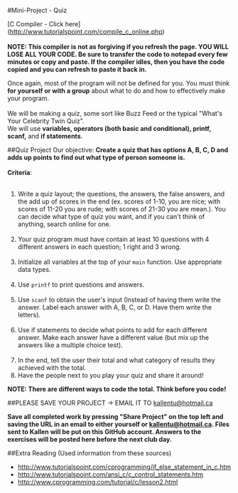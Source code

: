 #Mini-Project - Quiz

[C Compiler - Click here] (http://www.tutorialspoint.com/compile_c_online.php)<br><br>
__NOTE: This compiler is not as forgiving if you refresh the page. YOU WILL LOSE ALL YOUR CODE. Be sure to transfer the code to notepad every few minutes or copy and paste. If the compiler idles, then you have the code copied and you can refresh to paste it back in.__

Once again, most of the program will not be defined for you. You must think __for yourself or with a group__ about what to do and how to effectively make your program.<br><br>
We will be making a quiz, some sort like Buzz Feed or the typical "What's Your Celebrity Twin Quiz". <br>
We will use __variables, operators (both basic and conditional), printf, scanf,__ and __if statements__.

##Quiz Project
Our objective: __Create a quiz that has options A, B, C, D and adds up points to find out what type of person someone is.__
 <br><br>
__Criteria__: <br><br>
1. Write a quiz layout; the questions, the answers, the false answers, and the add up of scores in the end (ex. scores of 1-10, you are nice; with scores of 11-20 you are rude; with scores of 21-30 you are mean.). You can decide what type of quiz you want, and if you can't think of anything, search online for one. <br><br>
2. Your quiz program must have contain at least 10 questions with 4 different answers in each question; 1 right and 3 wrong. <br><br>
3. Initialize all variables at the top of your ```main``` function. Use appropriate data types. <br><br>
4. Use ```printf``` to print questions and answers. <br><br>
5. Use ```scanf``` to obtain the user's input (Instead of having them write the answer. Label each answer with A, B, C, or D. Have them write the letters). <br><br>
6. Use if statements to decide what points to add for each different answer. Make each answer have a different value (but mix up the answers like a multiple choice test). <br><br>
7. In the end, tell the user their total and what category of results they achieved with the total.
8. Have the people next to you play your quiz and share it around!

__NOTE: There are different ways to code the total. Think before you code!__

##PLEASE SAVE YOUR PROJECT -> EMAIL IT TO kallentu@hotmail.ca

__Save all completed work by pressing "Share Project" on the top left and saving the URL in an email to either yourself or kallentu@hotmail.ca. Files sent to Kallen will be put on this GitHub account. Answers to the exercises will be posted here before the next club day.__

##Extra Reading (Used information from these sources)
* http://www.tutorialspoint.com/cprogramming/if_else_statement_in_c.htm
* http://www.tutorialspoint.com/ansi_c/c_control_statements.htm
* http://www.cprogramming.com/tutorial/c/lesson2.html
